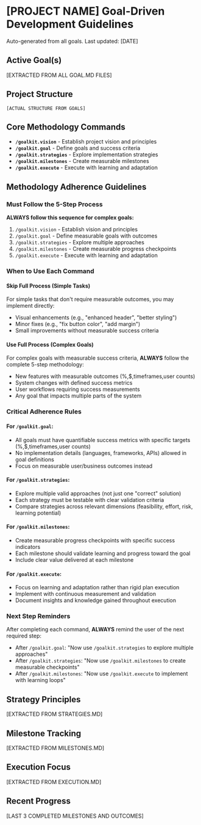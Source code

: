 # [PROJECT NAME] Goal-Driven Development Guidelines

Auto-generated from all goals. Last updated: [DATE]

## Active Goal(s)
[EXTRACTED FROM ALL GOAL.MD FILES]

## Project Structure
```
[ACTUAL STRUCTURE FROM GOALS]
```

## Core Methodology Commands
- **`/goalkit.vision`** - Establish project vision and principles
- **`/goalkit.goal`** - Define goals and success criteria  
- **`/goalkit.strategies`** - Explore implementation strategies
- **`/goalkit.milestones`** - Create measurable milestones
- **`/goalkit.execute`** - Execute with learning and adaptation

## Methodology Adherence Guidelines

### Must Follow the 5-Step Process
**ALWAYS follow this sequence for complex goals:**
1. `/goalkit.vision` - Establish vision and principles
2. `/goalkit.goal` - Define measurable goals with outcomes
3. `/goalkit.strategies` - Explore multiple approaches
4. `/goalkit.milestones` - Create measurable progress checkpoints
5. `/goalkit.execute` - Execute with learning and adaptation

### When to Use Each Command

#### Skip Full Process (Simple Tasks)
For simple tasks that don't require measurable outcomes, you may implement directly:
- Visual enhancements (e.g., "enhanced header", "better styling")
- Minor fixes (e.g., "fix button color", "add margin")
- Small improvements without measurable success criteria

#### Use Full Process (Complex Goals)
For complex goals with measurable success criteria, **ALWAYS** follow the complete 5-step methodology:
- New features with measurable outcomes (%,$,timeframes,user counts)
- System changes with defined success metrics
- User workflows requiring success measurements
- Any goal that impacts multiple parts of the system

### Critical Adherence Rules

#### For `/goalkit.goal`:
- All goals must have quantifiable success metrics with specific targets (%,$,timeframes,user counts)
- No implementation details (languages, frameworks, APIs) allowed in goal definitions
- Focus on measurable user/business outcomes instead

#### For `/goalkit.strategies`:
- Explore multiple valid approaches (not just one "correct" solution)
- Each strategy must be testable with clear validation criteria
- Compare strategies across relevant dimensions (feasibility, effort, risk, learning potential)

#### For `/goalkit.milestones`:
- Create measurable progress checkpoints with specific success indicators
- Each milestone should validate learning and progress toward the goal
- Include clear value delivered at each milestone

#### For `/goalkit.execute`:
- Focus on learning and adaptation rather than rigid plan execution
- Implement with continuous measurement and validation
- Document insights and knowledge gained throughout execution

### Next Step Reminders
After completing each command, **ALWAYS** remind the user of the next required step:

- After `/goalkit.goal`: "Now use `/goalkit.strategies` to explore multiple approaches"
- After `/goalkit.strategies`: "Now use `/goalkit.milestones` to create measurable checkpoints"
- After `/goalkit.milestones`: "Now use `/goalkit.execute` to implement with learning loops"

## Strategy Principles
[EXTRACTED FROM STRATEGIES.MD]

## Milestone Tracking
[EXTRACTED FROM MILESTONES.MD]

## Execution Focus
[EXTRACTED FROM EXECUTION.MD]

## Recent Progress
[LAST 3 COMPLETED MILESTONES AND OUTCOMES]

<!-- MANUAL ADDITIONS START -->
<!-- Add any manual context, constraints, or guidelines here -->
<!-- MANUAL ADDITIONS END -->